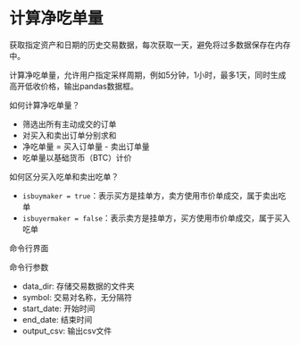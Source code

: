 # 计算净吃单量

获取指定资产和日期的历史交易数据，每次获取一天，避免将过多数据保存在内存中。

计算净吃单量，允许用户指定采样周期，例如5分钟，1小时，最多1天，同时生成高开低收价格，输出pandas数据框。

如何计算净吃单量？
- 筛选出所有主动成交的订单
- 对买入和卖出订单分别求和
- 净吃单量 = 买入订单量 - 卖出订单量
- 吃单量以基础货币（BTC）计价

如何区分买入吃单和卖出吃单？
- `isbuymaker = true`：表示买方是挂单方，卖方使用市价单成交，属于卖出吃单
- `isbuyermaker = false`：表示卖方是挂单方，买方使用市价单成交，属于买入吃单

命令行界面

命令行参数
- data_dir: 存储交易数据的文件夹
- symbol: 交易对名称，无分隔符
- start_date: 开始时间
- end_date: 结束时间
- output_csv: 输出csv文件
